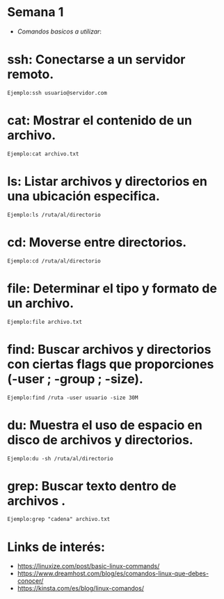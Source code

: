 # Semana 1

- *Comandos basicos a utilizar*:


# ssh: Conectarse a un servidor remoto.
    Ejemplo:ssh usuario@servidor.com

# cat: Mostrar el contenido de un archivo.
    Ejemplo:cat archivo.txt

# ls: Listar archivos y directorios en una ubicación especifica.
    Ejemplo:ls /ruta/al/directorio

# cd: Moverse entre directorios.
    Ejemplo:cd /ruta/al/directorio

# file: Determinar el tipo y formato de un archivo.
    Ejemplo:file archivo.txt

# find: Buscar archivos y directorios con ciertas flags que proporciones (-user ; -group ; -size).
    Ejemplo:find /ruta -user usuario -size 30M

# du:  Muestra el uso de espacio en disco de archivos y directorios.
    Ejemplo:du -sh /ruta/al/directorio

# grep: Buscar texto dentro de archivos .
    Ejemplo:grep "cadena" archivo.txt

# Links de interés:

- https://linuxize.com/post/basic-linux-commands/
- https://www.dreamhost.com/blog/es/comandos-linux-que-debes-conocer/
- https://kinsta.com/es/blog/linux-comandos/
